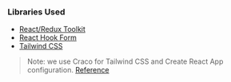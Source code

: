 ### Libraries Used
-  [React/Redux Toolkit](https://redux-toolkit.js.org/)
-  [React Hook Form](https://react-hook-form.com/)
-  [Tailwind CSS](https://tailwindcss.com/)


> Note: we use Craco for Tailwind CSS and Create React App configuration. [Reference](https://tailwindcss.com/docs/guides/create-react-app)


